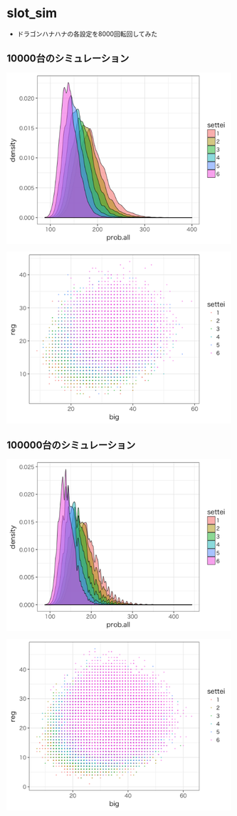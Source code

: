 # slot_sim

- ドラゴンハナハナの各設定を8000回転回してみた

## 10000台のシミュレーション

![設定ごとの合算分布](https://github.com/mura5726/slot_sim/blob/master/images/alldens.png)

![設定ごとのBIGとREG分布](https://github.com/mura5726/slot_sim/blob/master/images/bigreg.png)

## 100000台のシミュレーション

![設定ごとの合算分布](https://github.com/mura5726/slot_sim/blob/master/images/alldens100000.png)

![設定ごとのBIGとREG分布](https://github.com/mura5726/slot_sim/blob/master/images/bigreg100000.png)